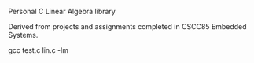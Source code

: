 Personal C Linear Algebra library

Derived from projects and assignments completed in CSCC85 Embedded Systems.

gcc test.c lin.c -lm
